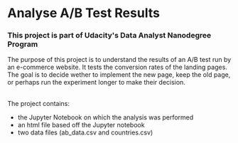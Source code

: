 # Analyse A/B Test Results

### This project is part of Udacity's Data Analyst Nanodegree Program

The purpose of this project is to understand the results of an A/B test run by an e-commerce website. It tests the conversion rates of the landing pages. The goal is to decide wether to implement the new page, keep the old page, or perhaps run the experiment longer to make their decision.<br><br>

The project contains:
- the Jupyter Notebook on which the analysis was performed
- an html file based off the Jupyter notebook
- two data files (ab_data.csv and countries.csv)

